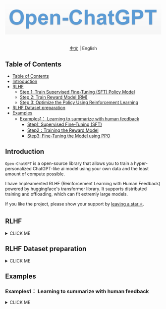 <div align="center">
  <img src="assets/logo.png" width="800"/>
<div>&nbsp;</div>

</div>

<div align="center">

[中文](README_zh.md) | English
</div>

## Table of Contents
- [Table of Contents](#table-of-contents)
- [Introduction](#introduction)
- [RLHF](#rlhf)
  - [Step 1: Train Supervised Fine-Tuning (SFT) Policy Model](#step-1-train-supervised-fine-tuning-sft-policy-model)
  - [Step 2: Train Reward Model (RM)](#step-2-train-reward-model-rm)
  - [Step 3: Optimize the Policy Using Reinforcement Learning](#step-3-optimize-the-policy-using-reinforcement-learning)
- [RLHF Dataset preparation](#rlhf-dataset-preparation)
- [Examples](#examples)
  - [Examples1： Learning to summarize with human feedback](#examples1-learning-to-summarize-with-human-feedback)
    - [Step1: Supervised Fine-Tuning (SFT)](#step1-supervised-fine-tuning-sft)
    - [Step2：Training the Reward Model](#step2training-the-reward-model)
    - [Step3: Fine-Tuning the Model using PPO](#step3-fine-tuning-the-model-using-ppo)


## Introduction

`Open-ChatGPT`  is a open-source library that allows you to train a  hyper-personalized ChatGPT-like ai model using your own data and the least amount of compute possible.

I have Impleamented RLHF (Reinforcement Learning with Human Feedback) powered by huggingface's transformer library. It supports distributed training and offloading, which can fit extremly large models.

If you like the project, please show your support by [leaving a star ⭐](https://github.com/jianzhnie/open-chatgpt/stargazers).


## RLHF
<details><summary>CLICK ME</summary>
<p>

ChatGPT continues the technical path of [InstructGPT/GPT3.5](https://arxiv.org/abs/2203.02155) and adds RLHF (Reinforcement Learning from Human Feedback) which enhances the adjustment of the model output by humans and sorts the results with greater understanding.

Reinforcement learning from human feedback (RLHF) is a challenging concept as it involves multiple model training processes and different deployment stages. We break down the training process into three core steps:

### Step 1: Train Supervised Fine-Tuning (SFT) Policy Model

GPT 3.5 itself has difficulty in understanding the different intentions implied in various types of human instructions, and it is also difficult to judge whether the generated content is of high quality. To make [GPT 3.5](https://arxiv.org/abs/2203.02155) initially understand the intent of instructions, high-quality answers are given by human annotators for randomly selected questions in the dataset, and the GPT-3.5 model is fine-tuned with these manually labeled data to obtain the SFT model (Supervised Fine-Tuning).

The SFT model at this point is already better than GPT-3 in following instructions/dialogues, but may not necessarily align with human preferences.

### Step 2: Train Reward Model (RM)

The main objective of this stage is to train a reward model by manually labeled training data (about 33K data). Questions are randomly selected from the dataset, and multiple different answers are generated for each question using the model generated in the first stage. Human annotators consider these results comprehensively and provide a ranking order. This process is similar to a coach or teacher's guidance.

Next, use this ranking result data to train the reward model. For multiple ranking results, pairwise combinations form multiple training data pairs. The RM model accepts an input and provides a score that evaluates the quality of the answer. Thus, for a pair of training data, the parameters are adjusted so that the score for a high-quality answer is higher than that for a low-quality answer.

### Step 3: Optimize the Policy Using Reinforcement Learning

Finally, once we have the trained SFT model and reward model (RM), we can use reinforcement learning (RL) to fine-tune the SFT model based on feedback using RM. This step keeps our SFT model aligned with human preferences.

This stage uses the reward model trained in the second stage and updates the pre-trained model parameters based on the reward score. Questions are randomly selected from the dataset, and the PPO model is used to generate answers, and the RM model trained in the previous stage is used to provide quality scores. The reward scores are passed in sequence, resulting in a policy gradient, and the PPO model parameters are updated through reinforcement learning.

</div>
<img src="./assets/ChatGPT_Diagram.svg" width="800px"></img>

*<a href="https://openai.com/blog/chatgpt/">official chatgpt blogpost</a>*
</div>

</p>
</details>

## RLHF Dataset preparation

<details><summary>CLICK ME</summary>
<p>

To successfully train a ChatGPT-like assistant, you need 3 different datasets: `actor_training_data`, `rlhf_training_data` and `reward_training_data`.

Alternatively, training can be bootstrapped using a pre-existing dataset available on HuggingFace.  High quality candidates are namely the Anthropic HH RLHF and the Stanford Human Preference datasets.

|                           Dataset                            |                         Description                          |      |
| :----------------------------------------------------------: | :----------------------------------------------------------: | ---- |
| [Anthropic HH RLHF](https://huggingface.co/datasets/Anthropic/hh-rlhf) | This dataset consists of structured question/response pairs with a LLM chatbot that include chosen and rejected responses. |      |
| [Stanford Human Preferences Dataset (SHP)](https://huggingface.co/datasets/stanfordnlp/SHP) | This dataset is curated from selected "ask" subreddits and contains questions spanning a wide array of question/answer pairs based on the most upvoted responses. |      |
| [Reddit TL;DR dataset](https://huggingface.co/datasets/CarperAI/openai_summarize_tldr) | The TL;DR Summary Dataset is a collection of carefully selected Reddit posts that contain both the main content and a summary created by a human. |      |
|                   [Comparisons dataset]()                    | It includes Reddit posts and two summaries for each post, as well as a selection value indicating which of the two summaries the human annotator preferred. |      |

</p>
</details>

## Examples

### Examples1： Learning to summarize with human feedback

<details><summary>CLICK ME</summary>
<p>

#### Step1: Supervised Fine-Tuning (SFT)

Firstly, we will fine-tune the transformer model for text summarization on the `TL;DR` dataset.

This is relatively straightforward. Load the dataset, tokenize it, and then train the model. The entire pipeline is built using HuggingFace.

```python
cd scripts/
python train_opt_summarize.py
```

The model is evaluated using the ROUGE score. The best model is selected based on the average ROUGE score on the validation set. This model will be used to initialize the reward model, which will be further fine-tuned using PPO.

#### Step2：Training the Reward Model

Our reward model is trained on a collected human quality judgement dataset. The model maps given posts and candidate summaries to a reward r.

We will initialize the reward model from the SFT model and attach a randomly initialized linear head to output a scalar value on top.

Next, we will delve into how the data is input to the model, the loss function, and other issues with the reward model.

```python
python train_reward_model_opt.py
```

#### Step3: Fine-Tuning the Model using PPO

```python
```

</p>
</details>
